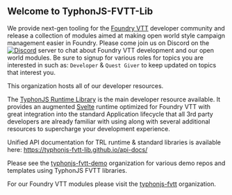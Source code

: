 ## Welcome to TyphonJS-FVTT-Lib

We provide next-gen tooling for the [Foundry VTT](https://foundryvtt.com/) developer community and release a collection of modules aimed at making open world style campaign 
management easier in Foundry. Please come join us on Discord on the [![Discord](https://img.shields.io/discord/737953117999726592?label=TyphonJS&style=plastic)](https://discord.gg/mnbgN8f) 
server to chat about Foundry VTT development and our open world modules. Be sure to signup for various roles for topics you are interested in such as: `Developer` & `Quest Giver` 
to keep updated on topics that interest you.

This organization hosts all of our developer resources. 

The [TyphonJS Runtime Library](https://github.com/typhonjs-fvtt-lib/typhonjs) is the main developer resource available. It provides an augmented [Svelte](https://svelte.dev/) 
runtime optimized for Foundry VTT with great integration into the standard Application lifecycle that all 3rd party developers are already familiar with using along with 
several additional resources to supercharge your development experience. 

Unified API documentation for TRL runtime & standard libraries is available here:
https://typhonjs-fvtt-lib.github.io/api-docs/

Please see the [typhonjs-fvtt-demo](https://github.com/typhonjs-fvtt-demo) organization for various demo repos and templates using TyphonJS FVTT libraries.

For our Foundry VTT modules please visit the [typhonjs-fvtt](https://github.com/typhonjs-fvtt) organization.
